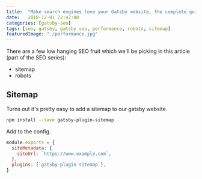 ```yaml
---
title:  "Make search engines love your Gatsby website, the complete guide to Gatsby SEO - Part 3: Robots and sitemap"
date:   2018-12-01 22:47:00
categories: [gatsby-seo]
tags: [seo, gatsby, gatsby seo, performance, robots, sitemap]
featuredImage: "./performance.jpg"
---
```


There are a few low hanging SEO fruit which we'll be picking in this article (part of the SEO series):
* sitemap
* robots

## Sitemap
Turns out it's pretty easy to add a sitemap to our gatsby website. 

```sh
npm install --save gatsby-plugin-sitemap
```

Add to the config.

```js
module.exports = {
  siteMetadata: {
    siteUrl: `https://www.example.com`,
  },
  plugins: [`gatsby-plugin-sitemap`],
}
```